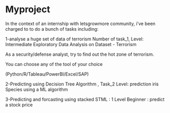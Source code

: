 # Myproject
In the context of an internship with letsgrowmore community, i’ve been charged to to do a bunch of tasks including:


1-analyse a huge set of data of terrorism Number of task_1, Level: Intermediate Exploratory Data Analysis on Dataset - Terrorism

As a security/defense analyst, try to find out the hot zone of terrorism.

You can choose any of the tool of your choice

(Python/R/Tableau/PowerBI/Excel/SAP)

2-Predicting using Decision Tree Algorithm , Task_2 Level: prediction iris Species using a ML algorithm

3-Predicting and forcasting using stacked STML : 1 Level Beginner : predict a stock price 


